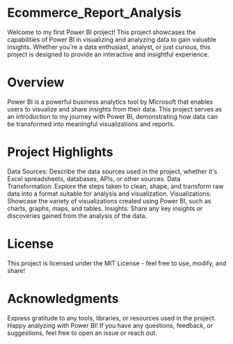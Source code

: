 # Ecommerce_Report_Analysis

Welcome to my first Power BI project! This project showcases the capabilities of Power BI in visualizing and analyzing data to gain valuable insights. Whether you're a data enthusiast, analyst, or just curious, this project is designed to provide an interactive and insightful experience.

# Overview

Power BI is a powerful business analytics tool by Microsoft that enables users to visualize and share insights from their data. This project serves as an introduction to my journey with Power BI, demonstrating how data can be transformed into meaningful visualizations and reports.

# Project Highlights

Data Sources: Describe the data sources used in the project, whether it's Excel spreadsheets, databases, APIs, or other sources.
Data Transformation: Explore the steps taken to clean, shape, and transform raw data into a format suitable for analysis and visualization.
Visualizations: Showcase the variety of visualizations created using Power BI, such as charts, graphs, maps, and tables.
Insights: Share any key insights or discoveries gained from the analysis of the data.

# License

This project is licensed under the MIT License - feel free to use, modify, and share!

# Acknowledgments

Express gratitude to any tools, libraries, or resources used in the project.
Happy analyzing with Power BI! If you have any questions, feedback, or suggestions, feel free to open an issue or reach out.
